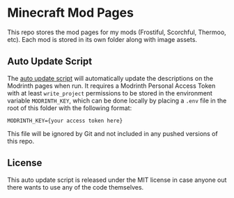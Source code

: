 # Minecraft Mod Pages

This repo stores the mod pages for my mods (Frostiful, Scorchful, Thermoo, etc). Each mod is stored in its own folder along with image assets.

## Auto Update Script

The [auto update script](./auto-update.py) will automatically update the descriptions on the Modrinth pages when run. It requires a Modrinth Personal Access Token with at least `write_project` permissions to be stored in the environment variable `MODRINTH_KEY`, which can be done locally by placing a `.env` file in the root of this folder with the following format:

```
MODRINTH_KEY={your access token here}
```

This file will be ignored by Git and not included in any pushed versions of this repo.

## License

This auto update script is released under the MIT license in case anyone out there wants to use any of the code themselves.
